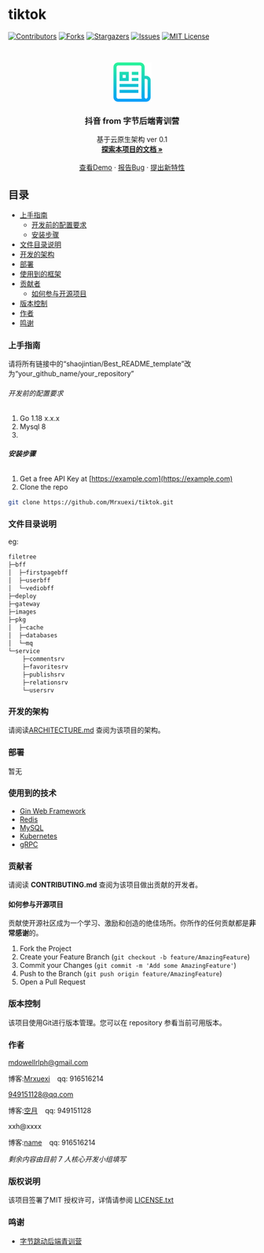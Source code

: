 

# tiktok


<!-- PROJECT SHIELDS -->

[![Contributors][contributors-shield]][contributors-url]
[![Forks][forks-shield]][forks-url]
[![Stargazers][stars-shield]][stars-url]
[![Issues][issues-shield]][issues-url]
[![MIT License][license-shield]][license-url]

<!-- PROJECT LOGO -->
<br />

<p align="center">
  <a href="https://github.com/shaojintian/Best_README_template/">
    <img src="images/logo.png" alt="Logo" width="80" height="80">
  </a>
  <h3 align="center">抖音 from 字节后端青训营</h3>
  <p align="center">
    基于云原生架构 ver 0.1
    <br />
    <a href="https://github.com/mrxuexi/tiktok"><strong>探索本项目的文档 »</strong></a>
    <br />
    <br />
    <a href="https://github.com/mrxuexi/tiktok">查看Demo</a>
    ·
    <a href="https://github.com/mrxuexi/tiktok/issues">报告Bug</a>
    ·
    <a href="https://github.com/mrxuexi/tiktok/issues">提出新特性</a>
  </p>


</p>

## 目录

- [上手指南](#上手指南)
  - [开发前的配置要求](#开发前的配置要求)
  - [安装步骤](#安装步骤)
- [文件目录说明](#文件目录说明)
- [开发的架构](#开发的架构)
- [部署](#部署)
- [使用到的框架](#使用到的框架)
- [贡献者](#贡献者)
  - [如何参与开源项目](#如何参与开源项目)
- [版本控制](#版本控制)
- [作者](#作者)
- [鸣谢](#鸣谢)

### 上手指南

请将所有链接中的“shaojintian/Best_README_template”改为“your_github_name/your_repository”



###### 开发前的配置要求

1. Go 1.18 x.x.x
2. Mysql 8
2. 

###### **安装步骤**

1. Get a free API Key at [https://example.com](https://example.com)
2. Clone the repo

```sh
git clone https://github.com/Mrxuexi/tiktok.git
```

### 文件目录说明
eg:

```
filetree
├─bff
│  ├─firstpagebff
│  ├─userbff
│  └─vediobff
├─deploy
├─gateway
├─images
├─pkg
│  ├─cache
│  ├─databases
│  └─mq
└─service
    ├─commentsrv
    ├─favoritesrv
    ├─publishsrv
    ├─relationsrv
    └─usersrv
```





### 开发的架构 

请阅读[ARCHITECTURE.md](https://github.com/mrxuexi/tiktok/) 查阅为该项目的架构。

### 部署

暂无

### 使用到的技术

- [Gin Web Framework](https://github.com/gin-gonic/gin)
- [Redis](https://redis.io/)
- [MySQL](https://www.mysql.com/)
- [Kubernetes](https://kubernetes.io/)
- [gRPC](https://grpc.io/)

### 贡献者

请阅读 **CONTRIBUTING.md** 查阅为该项目做出贡献的开发者。

#### 如何参与开源项目

贡献使开源社区成为一个学习、激励和创造的绝佳场所。你所作的任何贡献都是**非常感谢**的。


1. Fork the Project
2. Create your Feature Branch (`git checkout -b feature/AmazingFeature`)
3. Commit your Changes (`git commit -m 'Add some AmazingFeature'`)
4. Push to the Branch (`git push origin feature/AmazingFeature`)
5. Open a Pull Request



### 版本控制

该项目使用Git进行版本管理。您可以在 repository 参看当前可用版本。

### 作者

mdowellrlph@gmail.com

博客:[Mrxuexi](https://mrxuexi.com)  &ensp; qq: 916516214

949151128@qq.com

博客:[空月](https://konyue.site/)  &ensp; qq: 949151128

xxh@xxxx

博客:[name](https://example.com)  &ensp; qq: 916516214

 *剩余内容由目前 7 人核心开发小组填写*

### 版权说明

该项目签署了MIT 授权许可，详情请参阅 [LICENSE.txt](https://github.com/mrxuexi/tiktok/LICENSE.txt)

### 鸣谢


- [字节跳动后端青训营](https://youthcamp.bytedance.com/)

<!-- links -->
[your-project-path]:mrxuexi/tiktok
[contributors-shield]: https://img.shields.io/github/contributors/mrxuexi/tiktok.svg?style=flat-square
[contributors-url]: https://github.com/mrxuexi/tiktok/graphs/contributors
[forks-shield]: https://img.shields.io/github/forks/mrxuexi/tiktok.svg?style=flat-square
[forks-url]: https://github.com/mrxuexi/tiktok/network/members
[stars-shield]: https://img.shields.io/github/stars/mrxuexi/tiktok.svg?style=flat-square
[stars-url]: https://github.com/mrxuexi/tiktok/stargazers
[issues-shield]: https://img.shields.io/github/issues/mrxuexi/tiktoksvg?style=flat-square
[issues-url]: https://img.shields.io/github/issues/mrxuexi/tiktok.svg
[license-shield]: https://img.shields.io/github/license/mrxuexi/tiktok.svg?style=flat-square
[license-url]: https://github.com/mrxuexi/tiktok/blob/master/LICENSE.txt
[linkedin-shield]: https://img.shields.io/badge/-LinkedIn-black.svg?style=flat-square&logo=linkedin&colorB=555
[linkedin-url]: https://linkedin.com/in/xxxx



